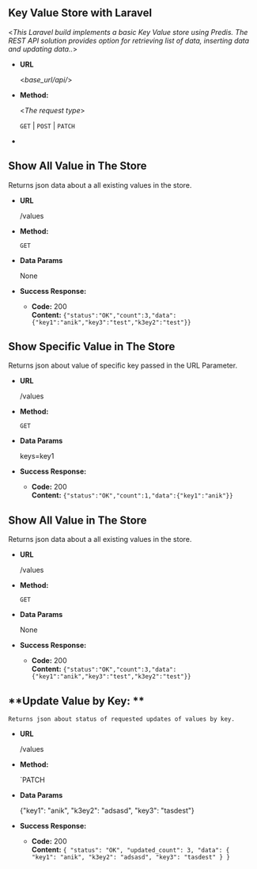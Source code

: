 **Key Value Store with Laravel**
----
  <_This Laravel build implements a basic Key Value store using Predis. The REST API solution provides option for retrieving list of data, inserting data and updating data.._>

* **URL**

  <_base_url/api/_>

* **Method:**
  
  <_The request type_>

  `GET` | `POST` | `PATCH` 
  
*  
**Show All Value in The Store**
----
  Returns json data about a all existing values in the store.

* **URL**

  /values

* **Method:**

  `GET`
  

* **Data Params**

  None

* **Success Response:**

  * **Code:** 200 <br />
    **Content:** `{"status":"OK","count":3,"data":{"key1":"anik","key3":"test","k3ey2":"test"}}`
    
**Show Specific Value in The Store**
----
  Returns json about value of specific key passed in the URL Parameter.

* **URL**

  /values

* **Method:**

  `GET`
  

* **Data Params**

  keys=key1

* **Success Response:**

  * **Code:** 200 <br />
    **Content:** `{"status":"OK","count":1,"data":{"key1":"anik"}}`
    
 **Show All Value in The Store**
----
  Returns json data about a all existing values in the store.

* **URL**

  /values

* **Method:**

  `GET`
  

* **Data Params**

  None

* **Success Response:**

  * **Code:** 200 <br />
    **Content:** `{"status":"OK","count":3,"data":{"key1":"anik","key3":"test","k3ey2":"test"}}`
    
**Update Value by Key: **
----
    Returns json about status of requested updates of values by key. 


* **URL**

  /values

* **Method:**

  `PATCH
  

* **Data Params**

  {"key1": "anik", "k3ey2": "adsasd", "key3": "tasdest"}

* **Success Response:**

  * **Code:** 200 <br />
    **Content:** `{
    "status": "OK",
    "updated_count": 3,
    "data": {
        "key1": "anik",
        "k3ey2": "adsasd",
        "key3": "tasdest"
    }
}`


 
